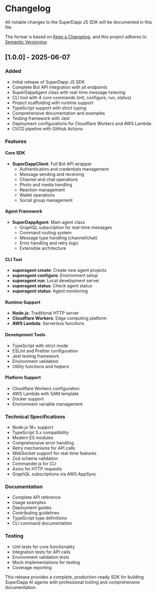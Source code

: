 # Changelog

All notable changes to the SuperDapp JS SDK will be documented in this file.

The format is based on [Keep a Changelog](https://keepachangelog.com/en/1.0.0/),
and this project adheres to [Semantic Versioning](https://semver.org/spec/v2.0.0.html).

## [1.0.0] - 2025-06-07

### Added

- Initial release of SuperDapp JS SDK
- Complete Bot API integration with all endpoints
- SuperDappAgent class with real-time message listening
- CLI tool with 4 core commands (init, configure, run, status)
- Project scaffolding with runtime support
- TypeScript support with strict typing
- Comprehensive documentation and examples
- Testing framework with Jest
- Deployment configurations for Cloudflare Workers and AWS Lambda
- CI/CD pipeline with GitHub Actions

### Features

#### Core SDK

- **SuperDappClient**: Full Bot API wrapper
  - Authentication and credentials management
  - Message sending and receiving
  - Channel and chat operations
  - Photo and media handling
  - Reaction management
  - Wallet operations
  - Social group management

#### Agent Framework

- **SuperDappAgent**: Main agent class
  - GraphQL subscription for real-time messages
  - Command routing system
  - Message type handling (channel/chat)
  - Error handling and retry logic
  - Extensible architecture

#### CLI Tool

- **superagent create**: Create new agent projects
- **superagent configure**: Environment setup
- **superagent run**: Local development server
- **superagent status**: Check agent status
- **superagent status**: Agent monitoring

#### Runtime Support

- **Node.js**: Traditional HTTP server
- **Cloudflare Workers**: Edge computing platform
- **AWS Lambda**: Serverless functions

#### Development Tools

- TypeScript with strict mode
- ESLint and Prettier configuration
- Jest testing framework
- Environment validation
- Utility functions and helpers

#### Platform Support

- Cloudflare Workers configuration
- AWS Lambda with SAM template
- Docker support
- Environment variable management

### Technical Specifications

- Node.js 18+ support
- TypeScript 5.x compatibility
- Modern ES modules
- Comprehensive error handling
- Retry mechanisms for API calls
- WebSocket support for real-time features
- Zod schema validation
- Commander.js for CLI
- Axios for HTTP requests
- GraphQL subscriptions via AWS AppSync

### Documentation

- Complete API reference
- Usage examples
- Deployment guides
- Contributing guidelines
- TypeScript type definitions
- CLI command documentation

### Testing

- Unit tests for core functionality
- Integration tests for API calls
- Environment validation tests
- Mock implementations for testing
- Coverage reporting

This release provides a complete, production-ready SDK for building SuperDapp AI agents with professional tooling and comprehensive documentation.
